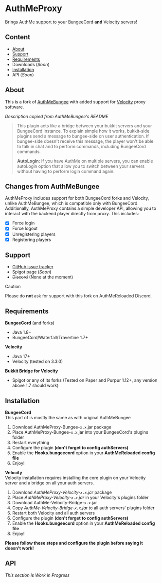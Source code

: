 # AuthMeProxy

Brings AuthMe support to your BungeeCord **and** Velocity servers!

## Content

* [About](#about)
* [Support](#support)
* [Requirements](#requirements)
* Downloads (*Soon*)
* [Installation](#installation)
* API (*Soon*)

## About

This is a fork of [AuthMeBungee](https://github.com/AuthMe/AuthMeBungee) with added support
for [Velocity](https://papermc.io/software/velocity) proxy software.

*Description copied from AuthMeBungee's README*
> This plugin acts like a bridge between your bukkit servers and your BungeeCord instance. To explain simple how it
> works, bukkit-side plugins send a message to bungee-side on user authentication. If bungee-side doesn't receive this
> message, the player won't be able to talk in chat and to perform commands, including BungeeCord commands.
>
> **AutoLogin:** If you have AuthMe on multiple servers, you can enable autoLogin option that allow you to switch
> between your servers without having to perform login command again.

## Changes from AuthMeBungee

AuthMeProxy includes support for both BungeeCord forks and Velocity,  
unlike AuthMeBungee, which is compatible only with BungeeCord.  
Additionally, AuthMeProxy contains a simple developer API, allowing you to interact with the backend player directly
from proxy.
This includes:

- [x] Force login
- [x] Force logout
- [x] Unregistering players
- [x] Registering players

## Support

- [GitHub issue tracker](https://github.com/Defective4/AuthMeProxy/issues)
- Spigot page (*Soon*)
- ~~Discord~~ (None at the moment)

> [!CAUTION]
> Please do **not** ask for support with this fork on AuthMeReloaded Discord.

## Requirements

**BungeeCord** (and forks)

- Java 1.8+
- BungeeCord/Waterfall/Travertine 1.7+

**Velocity**

- Java 17+
- Velocity (tested on 3.3.0)

**Bukkit Bridge for Velocity**

- Spigot or any of its forks (Tested on Paper and Purpur 1.12+, any version above 1.7 should work)

## Installation

**BungeeCord**  
This part of is mostly the same as with original AuthMeBungee

1. Download AuthMeProxy-Bungee-`x.x`.jar package
2. Place AuthMeProxy-Bungee-`x.x`.jar into your BungeeCord's plugins folder
3. Restart everything
4. Configure the plugin **(don't forget to config authServers)**
5. Enable the **Hooks.bungeecord** option in your **AuthMeReloaded config file**
6. Enjoy!

**Velocity**  
Velocity installation requires installing the core plugin on your Velocity server and a bridge on all your auth servers.

1. Download *AuthMeProxy-Velocity-`x.x`.jar* package
2. Place *AuthMeProxy-Velocity-`x.x`.jar* in your Velocity's plugins folder
3. Download AuthMe-Velocity-Bridge-`x.x`.jar
4. Copy *AuthMe-Velocity-Bridge-`x.x`.jar* to all auth servers' plugins folder
5. Restart both Velocity and all auth servers
6. Configure the plugin **(don't forget to config authServers)**
7. Enable the **Hooks.bungeecord** option in your **AuthMeReloaded config file**
8. Enjoy!

**Please follow these steps and configure the plugin before saying it doesn't work!**

## API

*This section is Work in Progress*
